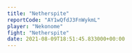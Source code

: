 ```yaml
---
title: "Netherspite"
reportCode: "AY1wQfdJ3FnWykmL"
player: "Nekonome"
fight: "Netherspite"
date: 2021-08-09T18:51:45.833000+00:00
---
```

